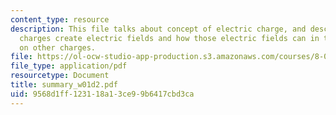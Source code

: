 ```yaml
---
content_type: resource
description: This file talks about concept of electric charge, and describe both how
  charges create electric fields and how those electric fields can in turn exert forces
  on other charges.
file: https://ol-ocw-studio-app-production.s3.amazonaws.com/courses/8-02t-electricity-and-magnetism-spring-2005/9568d1ff123118a13ce99b6417cbd3ca_summary_w01d2.pdf
file_type: application/pdf
resourcetype: Document
title: summary_w01d2.pdf
uid: 9568d1ff-1231-18a1-3ce9-9b6417cbd3ca
---
```

